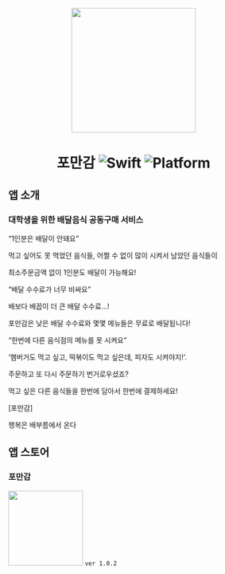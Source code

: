 <p align="center" >
<a href="https://apps.apple.com/us/app/%ED%8F%AC%EB%A7%8C%EA%B0%90/id1486288130" align="center"> <img src="https://user-images.githubusercontent.com/9532432/73726427-e01c0d00-4772-11ea-8ce1-7d290aede2ca.png" width="250" height="250" align="center"/></a>
</p>

<h1 align="center">
  포만감  <img alt="Swift" src="https://img.shields.io/badge/swift-5-orange.svg"> <img alt="Platform" src="https://img.shields.io/badge/platform-ios-lightgrey.svg"> 
</h1>



## 앱 소개

### 대학생을 위한 배달음식 공동구매 서비스

“1인분은 배달이 안돼요”

먹고 싶어도 못 먹었던 음식들, 어쩔 수 없이 많이 시켜서 남았던 음식들이

최소주문금액 없이 1인분도 배달이 가능해요!



“배달 수수료가 너무 비싸요”

배보다 배꼽이 더 큰 배달 수수료…!

포만감은 낮은 배달 수수료와 몇몇 메뉴들은 무료로 배달됩니다!



“한번에 다른 음식점의 메뉴를 못 시켜요”

‘햄버거도 먹고 싶고, 떡볶이도 먹고 싶은데, 피자도 시켜야지!’.

주문하고 또 다시 주문하기 번거로우셨죠?

먹고 싶은 다른 음식들을 한번에 담아서 한번에 결제하세요!



[포만감]

행복은 배부름에서 온다



## 앱 스토어

### 포만감

<a href="https://itunes.apple.com/us/app/songol/id1436932614#?platform=iphone"> <img src="https://user-images.githubusercontent.com/9532432/73726427-e01c0d00-4772-11ea-8ce1-7d290aede2ca.png" width="150" height="150"></a> ```ver 1.0.2```

